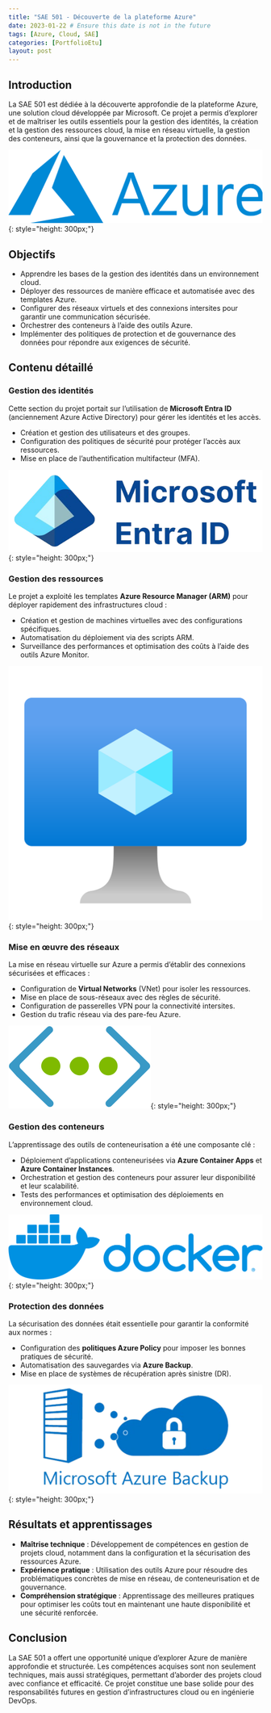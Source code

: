 ```yaml
---
title: "SAE 501 - Découverte de la plateforme Azure"
date: 2023-01-22 # Ensure this date is not in the future
tags: [Azure, Cloud, SAE]
categories: [PortfolioEtu]
layout: post
---
```


## Introduction

La SAE 501 est dédiée à la découverte approfondie de la plateforme Azure, une solution cloud développée par Microsoft. Ce projet a permis d’explorer et de maîtriser les outils essentiels pour la gestion des identités, la création et la gestion des ressources cloud, la mise en réseau virtuelle, la gestion des conteneurs, ainsi que la gouvernance et la protection des données.

![Illustration Azure](/assets/img/portfolio/501/Microsoft_Azure_Logo.svg.png){: style="height: 300px;"}

## Objectifs

- Apprendre les bases de la gestion des identités dans un environnement cloud.
- Déployer des ressources de manière efficace et automatisée avec des templates Azure.
- Configurer des réseaux virtuels et des connexions intersites pour garantir une communication sécurisée.
- Orchestrer des conteneurs à l’aide des outils Azure.
- Implémenter des politiques de protection et de gouvernance des données pour répondre aux exigences de sécurité.

## Contenu détaillé

### Gestion des identités

Cette section du projet portait sur l’utilisation de **Microsoft Entra ID** (anciennement Azure Active Directory) pour gérer les identités et les accès. 

- Création et gestion des utilisateurs et des groupes.
- Configuration des politiques de sécurité pour protéger l’accès aux ressources.
- Mise en place de l’authentification multifacteur (MFA).

![Illustration Entra-ID](/assets/img/portfolio/501/microsoft-entra-id-logo-small.png){: style="height: 300px;"}

### Gestion des ressources

Le projet a exploité les templates **Azure Resource Manager (ARM)** pour déployer rapidement des infrastructures cloud :

- Création et gestion de machines virtuelles avec des configurations spécifiques.
- Automatisation du déploiement via des scripts ARM.
- Surveillance des performances et optimisation des coûts à l’aide des outils Azure Monitor.

![Illustration VM](/assets/img/portfolio/501/azure-vms.svg){: style="height: 300px;"}

### Mise en œuvre des réseaux

La mise en réseau virtuelle sur Azure a permis d’établir des connexions sécurisées et efficaces :

- Configuration de **Virtual Networks** (VNet) pour isoler les ressources.
- Mise en place de sous-réseaux avec des règles de sécurité.
- Configuration de passerelles VPN pour la connectivité intersites.
- Gestion du trafic réseau via des pare-feu Azure.

![Illustration Virtual Network](/assets/img/portfolio/501/virtual-network.svg){: style="height: 300px;"}

### Gestion des conteneurs

L’apprentissage des outils de conteneurisation a été une composante clé :

- Déploiement d’applications conteneurisées via **Azure Container Apps** et **Azure Container Instances**.
- Orchestration et gestion des conteneurs pour assurer leur disponibilité et leur scalabilité.
- Tests des performances et optimisation des déploiements en environnement cloud.

![Illustration Conteneur](/assets/img/portfolio/501/docker.svg){: style="height: 300px;"}

### Protection des données

La sécurisation des données était essentielle pour garantir la conformité aux normes :

- Configuration des **politiques Azure Policy** pour imposer les bonnes pratiques de sécurité.
- Automatisation des sauvegardes via **Azure Backup**.
- Mise en place de systèmes de récupération après sinistre (DR).

![Illustration Backup](/assets/img/portfolio/501/azure-backup-logo.png){: style="height: 300px;"}

## Résultats et apprentissages

- **Maîtrise technique** : Développement de compétences en gestion de projets cloud, notamment dans la configuration et la sécurisation des ressources Azure.
- **Expérience pratique** : Utilisation des outils Azure pour résoudre des problématiques concrètes de mise en réseau, de conteneurisation et de gouvernance.
- **Compréhension stratégique** : Apprentissage des meilleures pratiques pour optimiser les coûts tout en maintenant une haute disponibilité et une sécurité renforcée.

## Conclusion

La SAE 501 a offert une opportunité unique d’explorer Azure de manière approfondie et structurée. Les compétences acquises sont non seulement techniques, mais aussi stratégiques, permettant d’aborder des projets cloud avec confiance et efficacité. Ce projet constitue une base solide pour des responsabilités futures en gestion d’infrastructures cloud ou en ingénierie DevOps.
